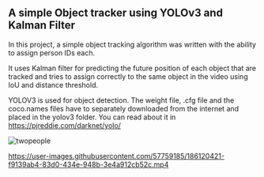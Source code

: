 ## A simple Object tracker using YOLOv3 and Kalman Filter

In this project, a simple object tracking algorithm was written with the ability to assign person IDs each. 

It uses Kalman filter for predicting the future position of each object that are tracked and tries to assign correctly to the same object in the video using IoU and distance threshold. 
 
YOLOV3 is used for object detection. The weight file, .cfg file and the coco.names files have to separately downloaded from the internet and placed in the yolov3 folder. You can read about it in https://pjreddie.com/darknet/yolo/ 



![twopeople](https://user-images.githubusercontent.com/57759185/186122103-d60858c5-92c0-404d-b471-20c9de2cec36.gif)



https://user-images.githubusercontent.com/57759185/186120421-f9139ab4-83d0-434e-948b-3e4a912cb52c.mp4

